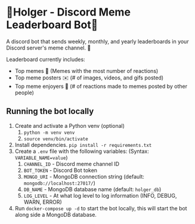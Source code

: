 # 🐷Holger - Discord Meme Leaderboard Bot🐷

A discord bot that sends weekly, monthly, and yearly leaderboards in your Discord server's meme channel. 🥇

Leaderboard currently includes:

- Top memes 🐸 (Memes with the most number of reactions)
- Top meme posters ✉️ (# of images, videos, and gifs posted)
- Top meme enjoyers 🤣 (# of reactions made to memes posted by other people)

## Running the bot locally

1. Create and activate a Python venv (optional)
   1. `python -m venv venv`
   2. `source venv/bin/activate`
2. Install dependencies. `pip install -r requirements.txt`
3. Create a `.env` file with the following variables: (Syntax: `VARIABLE_NAME=value`)
   1. `CHANNEL_ID` - Discord meme channel ID
   2. `BOT_TOKEN` - Discord Bot token
   3. `MONGO_URI` - MongoDB connection string (default: `mongodb://localhost:27017/`)
   4. `DB_NAME` - MongoDB database name (default: `holger_db`)
   5. `LOG_LEVEL` - At what log level to log information (INFO, DEBUG, WARN, ERROR)
4. Run `docker-compose up -d` to start the bot locally, this will start the bot along side a MongoDB database.
